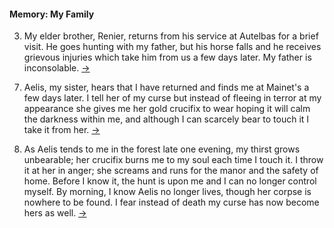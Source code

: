 #### Memory: My Family

<!-- Character Creation -->
3. <span id="3"></span>My elder brother, Renier, returns from his service at Autelbas for a brief visit. He goes hunting with my father, but his horse falls and he receives grievous injuries which take him from us a few days later. My father is inconsolable. [&#8594;](#4 "Next Experience")

<!-- Prompt #3 -->
7. <span id="7"></span>Aelis, my sister, hears that I have returned and finds me at Mainet's a few days later. I tell her of my curse but instead of fleeing in terror at my appearance she gives me her gold crucifix to wear hoping it will calm the darkness within me, and although I can scarcely bear to touch it I take it from her.  [&#8594;](#8 "Next Experience")

<!-- Prompt #1/2 -->
8. <span id="8"></span>As Aelis tends to me in the forest late one evening, my thirst grows unbearable; her crucifix burns me to my soul each time I touch it. I throw it at her in anger; she screams and runs for the manor and the safety of home. Before I know it, the hunt is upon me and I can no longer control myself. By morning, I know Aelis no longer lives, though her corpse is nowhere to be found. I fear instead of death my curse has now become hers as well. [&#8594;](#9 "Next Experience")
